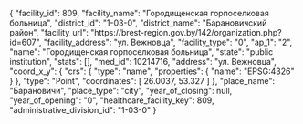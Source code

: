 {
    "facility_id": 809,
    "facility_name": "Городищенская горпоселковая больница",
    "district_id": "1-03-0",
    "district_name": "Барановичский район",
    "facility_url": "https:\/\/brest-region.gov.by\/142\/organization.php?id=607",
    "facility_address": "ул. Вежновца",
    "facility_type": "0",
    "ap_1": "2",
    "name": "Городищенская горпоселковая больница",
    "state": "public institution",
    "stats": [],
    "med_id": 10214716,
    "address": "ул. Вежновца",
    "coord_x_y": {
        "crs": {
            "type": "name",
            "properties": {
                "name": "EPSG:4326"
            }
        },
        "type": "Point",
        "coordinates": [
            26.0037,
            53.327
        ]
    },
    "place_name": "Барановичи",
    "place_type": "city",
    "year_of_closing": null,
    "year_of_opening": "0",
    "healthcare_facility_key": 809,
    "administrative_division_id": "1-03-0"
}